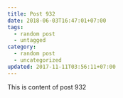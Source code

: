 ```yaml
---
title: Post 932
date: 2018-06-03T16:47:01+07:00
tags:
  - random post
  - untagged
category:
  - random post
  - uncategorized
updated: 2017-11-11T03:56:11+07:00
---
```

This is content of post 932